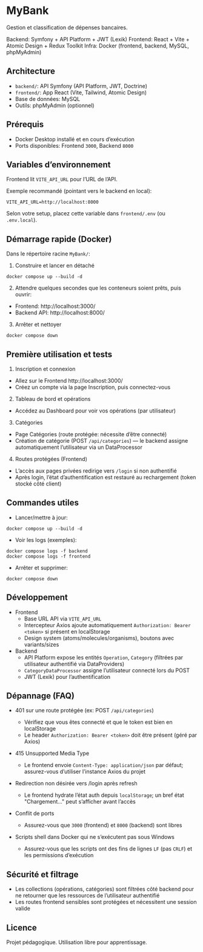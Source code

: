 # MyBank

Gestion et classification de dépenses bancaires.

Backend: Symfony + API Platform + JWT (Lexik)
Frontend: React + Vite + Atomic Design + Redux Toolkit
Infra: Docker (frontend, backend, MySQL, phpMyAdmin)


## Architecture
- `backend/`: API Symfony (API Platform, JWT, Doctrine)
- `frontend/`: App React (Vite, Tailwind, Atomic Design)
- Base de données: MySQL
- Outils: phpMyAdmin (optionnel)


## Prérequis
- Docker Desktop installé et en cours d’exécution
- Ports disponibles: Frontend `3000`, Backend `8000`


## Variables d’environnement
Frontend lit `VITE_API_URL` pour l’URL de l’API.

Exemple recommandé (pointant vers le backend en local):
```
VITE_API_URL=http://localhost:8000
```

Selon votre setup, placez cette variable dans `frontend/.env` (ou `.env.local`).


## Démarrage rapide (Docker)
Dans le répertoire racine `MyBank/`:

1) Construire et lancer en détaché
```
docker compose up --build -d
```

2) Attendre quelques secondes que les conteneurs soient prêts, puis ouvrir:
- Frontend: http://localhost:3000/
- Backend API: http://localhost:8000/

3) Arrêter et nettoyer
```
docker compose down
```


## Première utilisation et tests
1) Inscription et connexion
- Allez sur le Frontend http://localhost:3000/
- Créez un compte via la page Inscription, puis connectez-vous

2) Tableau de bord et opérations
- Accédez au Dashboard pour voir vos opérations (par utilisateur)

3) Catégories
- Page Catégories (route protégée: nécessite d’être connecté)
- Création de catégorie (POST `/api/categories`) — le backend assigne automatiquement l’utilisateur via un DataProcessor

4) Routes protégées (Frontend)
- L’accès aux pages privées redirige vers `/login` si non authentifié
- Après login, l’état d’authentification est restauré au rechargement (token stocké côté client)


## Commandes utiles
- Lancer/mettre à jour:
```
docker compose up --build -d
```

- Voir les logs (exemples):
```
docker compose logs -f backend
docker compose logs -f frontend
```

- Arrêter et supprimer:
```
docker compose down
```


## Développement
- Frontend
  - Base URL API via `VITE_API_URL`
  - Intercepteur Axios ajoute automatiquement `Authorization: Bearer <token>` si présent en localStorage
  - Design system (atoms/molecules/organisms), boutons avec variants/sizes
- Backend
  - API Platform expose les entités `Operation`, `Category` (filtrées par utilisateur authentifié via DataProviders)
  - `CategoryDataProcessor` assigne l’utilisateur connecté lors du POST
  - JWT (Lexik) pour l’authentification


## Dépannage (FAQ)
- 401 sur une route protégée (ex: POST `/api/categories`)
  - Vérifiez que vous êtes connecté et que le token est bien en localStorage
  - Le header `Authorization: Bearer <token>` doit être présent (géré par Axios)

- 415 Unsupported Media Type
  - Le frontend envoie `Content-Type: application/json` par défaut; assurez-vous d’utiliser l’instance Axios du projet

- Redirection non désirée vers /login après refresh
  - Le frontend hydrate l’état auth depuis `localStorage`; un bref état "Chargement..." peut s’afficher avant l’accès

- Conflit de ports
  - Assurez-vous que `3000` (frontend) et `8000` (backend) sont libres

- Scripts shell dans Docker qui ne s’exécutent pas sous Windows
  - Assurez-vous que les scripts ont des fins de lignes `LF` (pas `CRLF`) et les permissions d’exécution


## Sécurité et filtrage
- Les collections (opérations, catégories) sont filtrées côté backend pour ne retourner que les ressources de l’utilisateur authentifié
- Les routes frontend sensibles sont protégées et nécessitent une session valide


## Licence
Projet pédagogique. Utilisation libre pour apprentissage.
